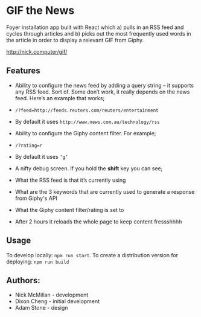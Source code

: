 # GIF the News

Foyer installation app built with React which a) pulls in an RSS feed and cycles through articles and b) picks out the most frequently used words in the article in order to display a relevant GIF from Giphy.

http://nick.computer/gif/

## Features
* Ability to configure the news feed by adding a query string – it supports any RSS feed. Sort of. Some don’t work, it really depends on the news feed. Here’s an example that works;
 * `/?feed=http://feeds.reuters.com/reuters/entertainment`
 * By default it uses `http://www.news.com.au/technology/rss`

* Ability to configure the Giphy content filter. For example;
 * `/?rating=r`
 * By default it uses `‘g’`

* A nifty debug screen. If you hold the **shift** key you can see;
 * What the RSS feed is that it’s currently using
 * What are the 3 keywords that are currently used to generate a response from Giphy's API
 * What the Giphy content filter/rating is set to

* After 2 hours it reloads the whole page to keep content fressshhhh

## Usage
To develop locally: ``npm run start``.
To create a distribution version for deploying: ``npm run build``


## Authors:
- Nick McMillan - development
- Dixon Cheng - initial development
- Adam Stone - design
